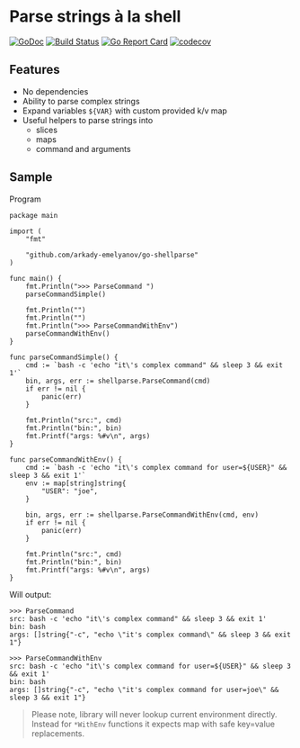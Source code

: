 # Parse strings à la shell

[![GoDoc](https://godoc.org/github.com/arkady-emelyanov/go-shellparse?status.svg)](https://godoc.org/github.com/arkady-emelyanov/go-shellparse)
[![Build Status](https://travis-ci.org/arkady-emelyanov/go-shellparse.svg?branch=master)](https://travis-ci.org/arkady-emelyanov/go-shellparse)
[![Go Report Card](https://goreportcard.com/badge/github.com/arkady-emelyanov/go-shellparse)](https://goreportcard.com/report/github.com/arkady-emelyanov/go-shellparse)
[![codecov](https://codecov.io/gh/arkady-emelyanov/go-shellparse/branch/master/graph/badge.svg)](https://codecov.io/gh/arkady-emelyanov/go-shellparse)

## Features

* No dependencies
* Ability to parse complex strings
* Expand variables `${VAR}` with custom provided k/v map
* Useful helpers to parse strings into
    * slices
    * maps
    * command and arguments

## Sample

Program
```
package main

import (
	"fmt"

	"github.com/arkady-emelyanov/go-shellparse"
)

func main() {
	fmt.Println(">>> ParseCommand ")
	parseCommandSimple()

	fmt.Println("")
	fmt.Println("")
	fmt.Println(">>> ParseCommandWithEnv")
	parseCommandWithEnv()
}

func parseCommandSimple() {
	cmd := `bash -c 'echo "it\'s complex command" && sleep 3 && exit 1'`
	bin, args, err := shellparse.ParseCommand(cmd)
	if err != nil {
		panic(err)
	}

	fmt.Println("src:", cmd)
	fmt.Println("bin:", bin)
	fmt.Printf("args: %#v\n", args)
}

func parseCommandWithEnv() {
	cmd := `bash -c 'echo "it\'s complex command for user=${USER}" && sleep 3 && exit 1'`
	env := map[string]string{
		"USER": "joe",
	}

	bin, args, err := shellparse.ParseCommandWithEnv(cmd, env)
	if err != nil {
		panic(err)
	}

	fmt.Println("src:", cmd)
	fmt.Println("bin:", bin)
	fmt.Printf("args: %#v\n", args)
}
```

Will output:
```
>>> ParseCommand
src: bash -c 'echo "it\'s complex command" && sleep 3 && exit 1'
bin: bash
args: []string{"-c", "echo \"it's complex command\" && sleep 3 && exit 1"}

>>> ParseCommandWithEnv
src: bash -c 'echo "it\'s complex command for user=${USER}" && sleep 3 && exit 1'
bin: bash
args: []string{"-c", "echo \"it's complex command for user=joe\" && sleep 3 && exit 1"}
```

> Please note, library will never lookup current environment directly. Instead for 
`*WithEnv` functions it expects map with safe key=value replacements.

